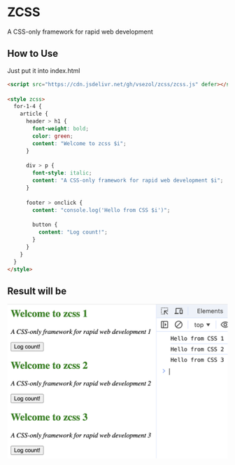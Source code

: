 # ZCSS

A CSS-only framework for rapid web development

## How to Use

Just put it into index.html

```html
<script src="https://cdn.jsdelivr.net/gh/vsezol/zcss/zcss.js" defer></script>

<style zcss>
  for-1-4 {
    article {
      header > h1 {
        font-weight: bold;
        color: green;
        content: "Welcome to zcss $i";
      }

      div > p {
        font-style: italic;
        content: "A CSS-only framework for rapid web development $i";
      }

      footer > onclick {
        content: "console.log('Hello from CSS $i')";

        button {
          content: "Log count!";
        }
      }
    }
  }
</style>
```

## Result will be

![example](example.png)
